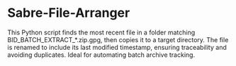 # Sabre-File-Arranger
This Python script finds the most recent file in a folder matching BID_BATCH_EXTRACT_*.zip.gpg, then copies it to a target directory. The file is renamed to include its last modified timestamp, ensuring traceability and avoiding duplicates. Ideal for automating batch archive tracking.
